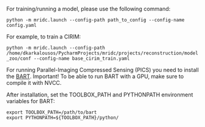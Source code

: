 For training/running a model, please use the following command:

`python -m mridc.launch --config-path path_to_config --config-name config.yaml`

For example, to train a CIRIM:

`python -m mridc.launch --config-path /home/dkarkalousos/PycharmProjects/mridc/projects/reconstruction/model_zoo/conf --config-name base_cirim_train.yaml`


For running Parallel-Imaging Compressed Sensing (PICS) you need to install the
[BART](https://mrirecon.github.io/bart/). Important! To be able to run BART with a GPU, make sure to compile it with
NVCC.

After installation, set the TOOLBOX_PATH and PYTHONPATH environment variables for BART:

```
export TOOLBOX_PATH=/path/to/bart
export PYTHONPATH=${TOOLBOX_PATH}/python/
```
